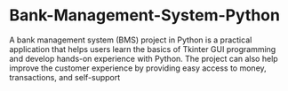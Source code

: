 # Bank-Management-System-Python
A bank management system (BMS) project in Python is a practical application that helps users learn the basics of Tkinter GUI programming and develop hands-on experience with Python. The project can also help improve the customer experience by providing easy access to money, transactions, and self-support

